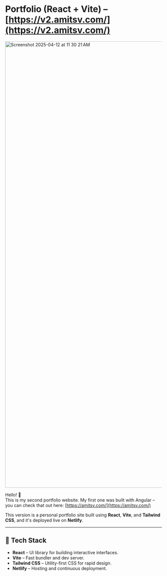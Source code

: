 #  Portfolio (React + Vite)  – [https://v2.amitsv.com/](https://v2.amitsv.com/)

<img width="1437" alt="Screenshot 2025-04-12 at 11 30 21 AM" src="https://github.com/user-attachments/assets/8e5da212-46c1-4d6f-9a6b-b78900e182dc" />


Hello! 👋  
This is my second portfolio website. My first one was built with Angular – you can check that out here: [https://amitsv.com/](https://amitsv.com/)

This version is a personal portfolio site built using **React**, **Vite**, and **Tailwind CSS**, and it's deployed live on **Netlify**.


---

## 🚀 Tech Stack

- **React** – UI library for building interactive interfaces.
- **Vite** – Fast bundler and dev server.
- **Tailwind CSS** – Utility-first CSS for rapid design.
- **Netlify** – Hosting and continuous deployment.
